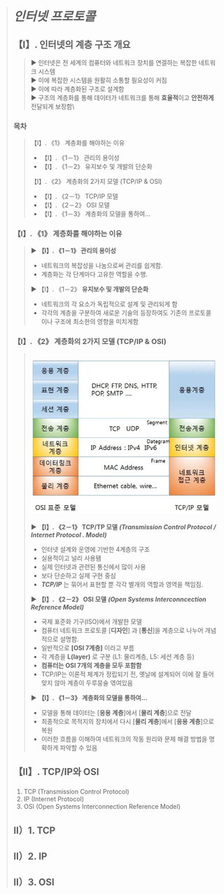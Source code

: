 > # _인터넷 프로토콜_
>
> ## 【Ⅰ】. 인터넷의 계층 구조 개요
>
> > ▶ 인터넷은 전 세계의 컴퓨터와 네트워크 장치를 연결하는 복잡한 네트워크 시스템\
> > ▶ 이에 복잡한 시스템을 원활히 소통할 필요성이 커짐\
> > ▶ 이에 따라 계층화된 구조로 설계함\
> > ▶ 구조의 계층화를 통해 데이터가 네트워크를 통해 **효율적**이고 **안전하게** 전달되게 보장함\
>
> ### 목차
>
> > 【Ⅰ】. 《1》 계층화를 해야하는 이유
> >
> > -  【Ⅰ】. 《1－1》 관리의 용이성
> > -  【Ⅰ】. 《1－2》 유지보수 및 개발의 단순화
> >
> > 【Ⅰ】. 《2》 계층화의 2가지 모델 (TCP/IP & OSI)
> >
> > -  【Ⅰ】. 《2－1》 TCP/IP 모델
> > -  【Ⅰ】. 《2－2》 OSI 모델
> > -  【Ⅰ】. 《1－3》 계층화의 모델을 통하여...
>
> ### 【Ⅰ】. 《1》 계층화를 해야하는 이유
>
> > ▶ **【Ⅰ】. 《1－1》 관리의 용이성**
> >
> > -  네트워크의 복잡성을 나눔으로써 관리를 쉽게함.
> > -  계층화는 각 단계마다 고유한 역할을 수행.
> >
> > ▶ 【Ⅰ】. 《1－2》 **유지보수 및 개발의 단순화**
> >
> > -  네트워크의 각 요소가 독립적으로 설계 및 관리되게 함
> > -  각각의 계층을 구분하여 새로운 기술의 등장하여도 기존의 프로토콜이나 구조에 최소한의 영향을 미치게함
>
> ### 【Ⅰ】. 《2》 계층화의 2가지 모델 (TCP/IP & OSI)
>
> > \
> > ![](./md_images/2024-11-02-04-28-33.png)\
> > \
> > ▶ **【Ⅰ】. 《2－1》 TCP/TP 모델** **_(Transmission Control Protocol / Internet Protocol . Model)_**
> >
> > -  인터넷 설계와 운영에 기반한 4계층의 구조
> > -  실용적이고 널리 사용됌
> > -  실제 인터넷과 관련된 통신에서 많이 사용
> > -  보다 단순하고 실제 구현 중심
> > -  **_TCP/IP_** 는 묶어서 표현할 뿐 각각 별개의 역할과 영역을 책임짐.
> >
> > ▶ **【Ⅰ】. 《2－2》 OSI 모델** **_(Open Systems Interconncection Reference Model)_**
> >
> > -  국제 표준화 기구(ISO)에서 개발한 모델
> > -  컴퓨터 네트워크 프로토콜 [**디자인**] 과 [**통신**]을 계층으로 나누어 개념적으로 설명함.
> > -  일반적으로 **[OSI 7계층]** 이라고 부름
> > -  각 계층을 **L(layer)** 로 구분 (L1: 물리계층, L5: 세션 계층 등)
> > -  **컴퓨터는 OSI 7개의 계층을 모두 포함함**
> > -  TCP/IP는 이론적 체계가 정립되기 전, 옛날에 설계되어 이에 잘 들어맞지 않아 계층이 두루뭉술 엮여있음
> >
> > ▶ **【Ⅰ】. 《1－3》 계층화의 모델을 통하여...**
> >
> > -  모델을 통해 데이터는 [**응용 계층**]에서 [**물리 계층**]으로 전달
> > -  최종적으로 목적지의 장치에서 다시 [**물리 계층**]에서 [**응용 계층**]으로 복원
> > -  이러한 흐름을 이해하여 네트워크의 작동 원리와 문제 해결 방법을 명확하게 파악할 수 있음
>
> ##
>
> ## 【Ⅱ】. TCP/IP와 OSI
>
> ###
>
> 1. TCP (Transmission Control Protocol)
> 2. IP (Internet Protocol)
> 3. OSI (Open Systems Interconnection Reference Model)
>
> ## Ⅱ）1. TCP
>
> ## Ⅱ）2. IP
>
> ## Ⅱ）3. OSI


> ##
> 
> ##